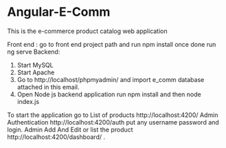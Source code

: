 # Angular-E-Comm
This is the  e-commerce product catalog web application

Front end : go to front end project path and run npm install  once done run ng serve
Backend: 
1. Start MySQL
2. Start Apache 
3. Go to http://localhost/phpmyadmin/ 
 and import e_comm database attached in this email.
4. Open Node js backend application run npm install and then node index.js

To start the application go to 
List of products http://localhost:4200/
Admin Authentication http://localhost:4200/auth put any username password and login.
Admin Add And Edit or list the product http://localhost:4200/dashboard/ .
